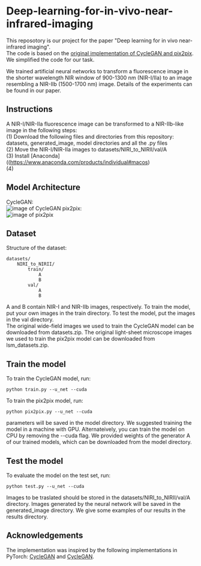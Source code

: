 # Deep-learning-for-in-vivo-near-infrared-imaging

This reposotory is our project for the paper "Deep learning for in vivo near-infrared imaging".  
The code is based on the [original implementation of CycleGAN and pix2pix](https://github.com/junyanz/pytorch-CycleGAN-and-pix2pix). We simplified the code for our task.  

We trained artificial neural networks to transform a fluorescence image in the shorter wavelength NIR window of 900-1300 nm (NIR-I/IIa) to an image resembling a NIR-IIb (1500-1700 nm) image. Details of the experiments can be found in our paper.  

## Instructions
A NIR-I/NIR-IIa fluorescence image can be transformed to a NIR-IIb-like image in the following steps:    
(1) Download the following files and directories from this repository: datasets, generated_image, model directories and all the .py files    
(2) Move the NIR-I/NIR-IIa images to datasets/NIRI_to_NIRII/val/A    
(3) Install [Anaconda] ((https://www.anaconda.com/products/individual#macos)    
(4) 

## Model Architecture
CycleGAN:  
![image of CycleGAN](https://github.com/zhuoranzma/Deep-learning-for-in-vivo-near-infrared-imaging/blob/master/figs/CycleGAN.png) 
pix2pix:  
![image of pix2pix](https://github.com/zhuoranzma/Deep-learning-for-in-vivo-near-infrared-imaging/blob/master/figs/pix2pix.png)  


## Dataset
Structure of the dataset:  
```
datasets/  
    NIRI_to_NIRII/  
        train/  
            A  
            B  
        val/  
            A  
            B  
```
A and B contain NIR-I and NIR-IIb images, respectively. To train the model, put your own images in the train directory. To test the model, put the images in the val directory.  
The original wide-field images we used to train the CycleGAN model can be downloaded from datasets.zip. The original light-sheet microscope images we used to train the pix2pix model can be downloaded from lsm_datasets.zip.

## Train the model
To train the CycleGAN model, run:  
```
python train.py --u_net --cuda
```
To train the pix2pix model, run:
```
python pix2pix.py --u_net --cuda
```
parameters will be saved in the model directory. We suggested training the model in a machine with GPU. Alternateively, you can train the model on CPU by removing the --cuda flag. We provided weights of the generator A of our trained models, which can be downloaded from the model directory.

## Test the model
To evaluate the model on the test set, run:
```
python test.py --u_net --cuda
```
Images to be traslated should be stored in the datasets/NIRI_to_NIRII/val/A directory. Images generated by the neural network will be saved in the generated_image directory. We give some examples of our results in the results directory.   


## Acknowledgements
The implementation was inspired by the following implementations in PyTorch: [CycleGAN](https://github.com/junyanz/pytorch-CycleGAN-and-pix2pix) and [CycleGAN](https://github.com/aitorzip/PyTorch-CycleGAN).


